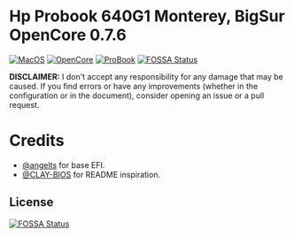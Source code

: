 # Hp Probook 640G1 Monterey, BigSur OpenCore 0.7.6

[![MacOS](https://img.shields.io/badge/MacOS-12.3-blue)](https://developer.apple.com/documentation/macos-release-notes)
[![OpenCore](https://img.shields.io/badge/OpenCore-0.7.6-green)](https://github.com/acidanthera/OpenCorePkg)
[![ProBook](https://img.shields.io/badge/ProBook-640G1-orange)](https://support.hp.com/in-en/document/c04027668)
[![FOSSA Status](https://app.fossa.com/api/projects/git%2Bgithub.com%2Fshreyas-shriyan%2FHp-Probook-640G1-Hackintosh-OpenCore.svg?type=shield)](https://app.fossa.com/projects/git%2Bgithub.com%2Fshreyas-shriyan%2FHp-Probook-640G1-Hackintosh-OpenCore?ref=badge_shield)

**DISCLAIMER:**
I don't accept any responsibility for any damage that may be caused.
If you find errors or have any improvements (whether in the configuration or in the document), consider opening an issue or a pull request.

# Credits
- [@angelts](https://osxlatitude.com/forums/topic/14378-big-sur-on-hp-probook-650-g1/page/3/) for base EFI.
- [@CLAY-BIOS](https://github.com/CLAY-BIOS) for README inspiration.


## License
[![FOSSA Status](https://app.fossa.com/api/projects/git%2Bgithub.com%2Fshreyas-shriyan%2FHp-Probook-640G1-Hackintosh-OpenCore.svg?type=large)](https://app.fossa.com/projects/git%2Bgithub.com%2Fshreyas-shriyan%2FHp-Probook-640G1-Hackintosh-OpenCore?ref=badge_large)